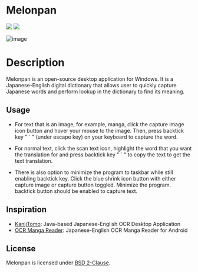 # Melonpan

[![](https://img.shields.io/github/license/wanhuz/melonpan)](https://github.com/wanhuz/melonpan/blob/master/LICENSE)
[![](https://img.shields.io/github/v/release/wanhuz/melonpan)](https://github.com/wanhuz/melonpan/releases)

![image](https://user-images.githubusercontent.com/12682216/235444160-d09666be-779c-49b9-a471-c6327ccd344f.png)

# Description

Melonpan is an open-source desktop application for Windows. It is a Japanese-English digital dictionary that allows user to quickly capture Japanese words and perform lookup in the dictionary to find its meaning.

## Usage

- For text that is an image, for example, manga, click the capture image icon button and hover your mouse to the image. Then, press backtick key " ` " (under escape key) on your keyboard to capture the word.
- For normal text, click the scan text icon, highlight the word that you want the translation for and press backtick key " ` " to copy the text to get the text translation.

- There is also option to minimize the program to taskbar while still enabling backtick key. Click the blue shrink icon button with either capture image or capture button toggled. Minimize the program. backtick button should be enabled to capture text.

## Inspiration

- [KanjiTomo](https://www.kanjitomo.net): Java-based Japanese-English OCR Desktop Application
- [OCR Manga Reader](https://sourceforge.net/projects/ocrmangareaderforandroid/): Japanese-English OCR Manga Reader for Android

## License

Melonpan is licensed under [BSD 2-Clause](https://opensource.org/licenses/BSD-2-Clause).
